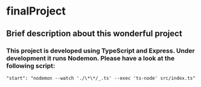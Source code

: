 # finalProject

## Brief description about this wonderful project

### This project is developed using TypeScript and Express. Under development it runs Nodemon. Please have a look at the following script:

```"start": "nodemon --watch './\*\*/_.ts' --exec 'ts-node' src/index.ts"```
